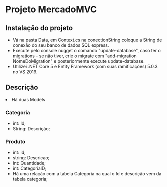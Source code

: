 # Projeto MercadoMVC

## Instalação do projeto
<ul>
 <li> Vá na pasta Data, em Context.cs na conectionString coloque a String de conexão do seu banco de dados SQL express.</li>
 <li> Execute pelo console nugget o comando "update-database", caso ter o migrations - se não tiver, crie o migrate com "add-migration NomeDoMigration" e posteriormente execute update-database.</li>
 <li> Utilizei .NET Core 5 e Entity Framework (com suas ramificações) 5.0.3 no VS 2019.</li>
</ul>

## Descrição

 <li> 
  Há duas Models
 </li>
 
 ### Categoria
 <ul>
 <li> int: Id; </li>
  <li> String: Descrição; </li>
  </ul>
  
  ### Produto
  <ul>
   <li> int: id; </li>
    <li> string: Descricao; </li>
     <li> int: Quantidade; </li>
      <li> int: CategoriaID; </li>
       <li> Há uma relação com a tabela Categoria na qual o Id e descrição vem da tabela categoria; </li>
  </ul>
